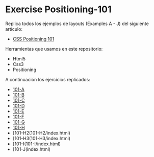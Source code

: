 # Exercise Positioning-101

Replica todos los ejemplos de layouts (Examples A - J) del siguiente artículo: 
* [CSS Positioning 101](https://alistapart.com/article/css-positioning-101)



Herramientas que usamos en este repositorio:

 * Html5
 * Css3
 * Positioning

A continuación los ejercicios replicados:

 * [101-A](101-A/index.html)
 * [101-B](101-B/index.html)
 * [101-C](101-C/index.html)
 * [101-D](101-D/index.html)
 * [101-E](101-E/index.html)
 * [101-F](101-F/index.html)
 * [101-G](101-G/index-html)
 * [101-H](101-H/index.html)
 * [101-H2(101-H2/index.html)
 * [101-H3(101-H3/index.html)
 * [101-I(101-I/index.html)
 * [101-J(index.html)
 
 
